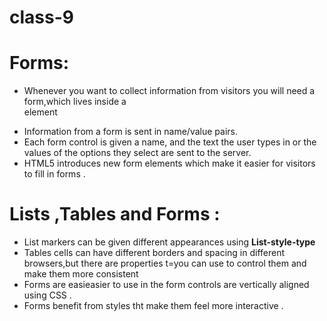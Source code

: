 # class-9

# Forms:

- Whenever you want to collect information from visitors you will need a form,which lives inside a <form> element
- Information from a form is sent in name/value pairs.
- Each form control is given a name, and the text the user types in or the values of the options they select are sent to the server.
- HTML5 introduces new form elements which make it easier for visitors to fill in forms .


# Lists ,Tables and Forms :

* List markers can be given different appearances using **List-style-type** 
* Tables cells can have different borders and spacing in different browsers,but there are properties t=you can use to control them and make them more consistent 
* Forms are easieasier to use in the form controls are vertically aligned using CSS .
* Forms benefit from styles tht make them feel more interactive .